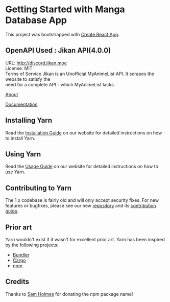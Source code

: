 # Getting Started with Manga Database App

This project was bootstrapped with [Create React App](https://github.com/facebook/create-react-app).

## OpenAPI Used : Jikan API(4.0.0)

URL: http://discord.jikan.moe \
License: MIT \
Terms of Service
Jikan is an Unofficial MyAnimeList API. It scrapes the website to satisfy the \
need for a complete API - which MyAnimeList lacks.

[About](https://jikan.moe/)

[Documentation](https://docs.api.jikan.moe/)

## Installing Yarn

Read the [Installation Guide](https://yarnpkg.com/en/docs/install) on our website for detailed instructions on how to install Yarn.

## Using Yarn

Read the [Usage Guide](https://yarnpkg.com/en/docs/usage) on our website for detailed instructions on how to use Yarn.

## Contributing to Yarn

The 1.x codebase is fairly old and will only accept security fixes. For new features or bugfixes, please see our new [repository](https://github.com/yarnpkg/berry) and its [contribution guide](https://yarnpkg.com/advanced/contributing).

## Prior art

Yarn wouldn't exist if it wasn't for excellent prior art. Yarn has been inspired by the following projects:

 - [Bundler](https://github.com/bundler/bundler)
 - [Cargo](https://github.com/rust-lang/cargo)
 - [npm](https://github.com/npm/cli)

## Credits

Thanks to [Sam Holmes](https://github.com/samholmes) for donating the npm package name!